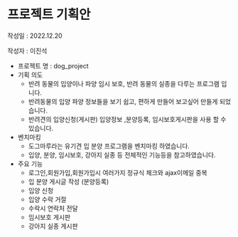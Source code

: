 # 프로젝트 기획안
작성일 : 2022.12.20

작성자 : 이진석


- 프로젝트 명 : dog_project
- 기획 의도 
    - 반려 동물의 입양이나 파양 임시 보호, 반려 동물의 실종을 다루는 
  프로그램 입니다. 
    - 반려동물의 입양 파양 정보들을 보기 쉽고, 편하게  만들어 
  보고싶어 만들게 되었습니다.
    - 반려견의 입양신청(게시판) 입양정보 ,분양등록, 임시보호게시판을 사용 할
수 있습니다.
- 벤치마킹
    - 도그마루라는 유기견 입 분양 프로그램을 벤치마킹 하였습니다.
    - 입양, 분양, 임시보호, 강아지 실종 등 전체적인 기능등을 참고하였습니다.
- 주요 기능
    - 로그인,회원가입,회원가입시 여러가지 정규식 체크와 ajax이메일 중복
    - 입 분양 게시글 작성 (분양등록)
    - 입양 신청 
    - 입양 수락 거절 
    - 수락시 연락처 전달 
    - 임시보호 게시판 
    - 강아지 실종 게시판 